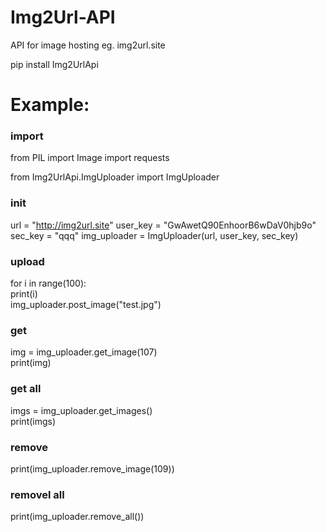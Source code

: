 # Img2Url-API

API for image hosting eg. img2url.site

pip install Img2UrlApi

# Example:
###  import ###
from PIL import Image
import requests

from Img2UrlApi.ImgUploader import ImgUploader

### init ###
url = "http://img2url.site" 
user_key = "GwAwetQ90EnhoorB6wDaV0hjb9o"    
sec_key = "qqq" 
img_uploader = ImgUploader(url, user_key, sec_key)  

### upload ###
for i in range(100):     
    print(i)        
    img_uploader.post_image("test.jpg")

### get ###
img = img_uploader.get_image(107)       
print(img)

### get all ###
imgs = img_uploader.get_images()     
print(imgs)

### remove ###
print(img_uploader.remove_image(109))

### removel all ###
print(img_uploader.remove_all())

